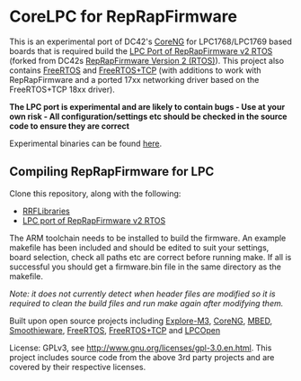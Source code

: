 # CoreLPC for RepRapFirmware

This is an experimental port of DC42's [CoreNG](https://github.com/dc42/CoreNG) for LPC1768/LPC1769 based boards that is required build the [LPC Port of RepRapFirmware v2 RTOS](https://github.com/sdavi/RepRapFirmware/tree/v2-dev-lpc) (forked from DC42s [RepRapFirmware Version 2 (RTOS)](https://github.com/dc42/RepRapFirmware/tree/v2-dev)). This project also contains [FreeRTOS](https://www.freertos.org/) and [FreeRTOS+TCP](https://www.freertos.org/FreeRTOS-Plus/FreeRTOS_Plus_TCP/index.html) (with additions to work with RepRapFirmware and a ported 17xx networking driver based on the FreeRTOS+TCP 18xx driver).

**The LPC port is experimental and are likely to contain bugs - Use at your own risk - All configuration/settings etc should be checked in the source code to ensure they are correct**

Experimental binaries can be found [here](https://github.com/sdavi/RepRapFirmware/tree/v2-dev-lpc/EdgeRelease).

## Compiling RepRapFirmware for LPC

Clone this repository, along with the following:
* [RRFLibraries](https://github.com/sdavi/RRFLibraries)
* [LPC port of RepRapFirmware v2 RTOS](https://github.com/sdavi/RepRapFirmware/tree/v2-dev-lpc)

The ARM toolchain needs to be installed to build the firmware. An example makefile has been included and should be edited to suit your settings, board selection, check all paths etc are correct before running make. If all is successful you should get a firmware.bin file in the same directory as the makefile.

*Note: it does not currently detect when header files are modified so it is required to clean the build files and run make again after modifying them.*

Built upon open source projects including [Explore-M3](https://github.com/ExploreEmbedded/Explore-M3), [CoreNG](https://github.com/dc42/CoreNG), [MBED](https://github.com/ARMmbed/mbed-os), [Smoothieware](https://github.com/Smoothieware/Smoothieware), [FreeRTOS](https://www.freertos.org/), [FreeRTOS+TCP](https://www.freertos.org/FreeRTOS-Plus/FreeRTOS_Plus_TCP/index.html) and [LPCOpen](https://www.nxp.com/support/developer-resources/software-development-tools/lpc-developer-resources-/lpcopen-libraries-and-examples/lpcopen-software-development-platform-lpc17xx:LPCOPEN-SOFTWARE-FOR-LPC17XX)

License: GPLv3, see http://www.gnu.org/licenses/gpl-3.0.en.html. This project includes source code from the above 3rd party projects and are covered by their respective licenses.
